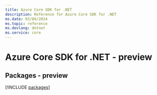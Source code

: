 ```yaml
---
title: Azure Core SDK for .NET
description: Reference for Azure Core SDK for .NET
ms.date: 03/04/2024
ms.topic: reference
ms.devlang: dotnet
ms.service: core
---
```

# Azure Core SDK for .NET - preview
## Packages - preview
[!INCLUDE [packages](core-index.md)]